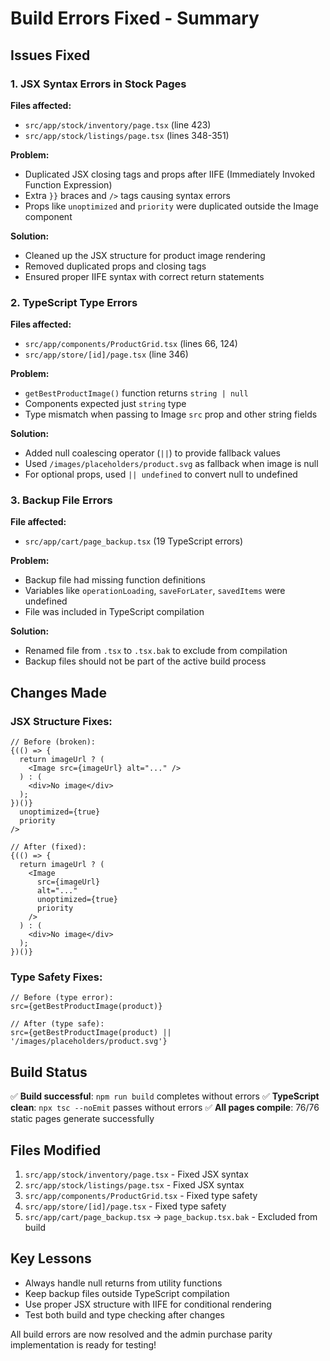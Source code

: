 # Build Errors Fixed - Summary

## Issues Fixed

### 1. JSX Syntax Errors in Stock Pages

**Files affected:**

- `src/app/stock/inventory/page.tsx` (line 423)
- `src/app/stock/listings/page.tsx` (lines 348-351)

**Problem:**

- Duplicated JSX closing tags and props after IIFE (Immediately Invoked Function Expression)
- Extra `}}` braces and `/>` tags causing syntax errors
- Props like `unoptimized` and `priority` were duplicated outside the Image component

**Solution:**

- Cleaned up the JSX structure for product image rendering
- Removed duplicated props and closing tags
- Ensured proper IIFE syntax with correct return statements

### 2. TypeScript Type Errors

**Files affected:**

- `src/app/components/ProductGrid.tsx` (lines 66, 124)
- `src/app/store/[id]/page.tsx` (line 346)

**Problem:**

- `getBestProductImage()` function returns `string | null`
- Components expected just `string` type
- Type mismatch when passing to Image `src` prop and other string fields

**Solution:**

- Added null coalescing operator (`||`) to provide fallback values
- Used `/images/placeholders/product.svg` as fallback when image is null
- For optional props, used `|| undefined` to convert null to undefined

### 3. Backup File Errors

**File affected:**

- `src/app/cart/page_backup.tsx` (19 TypeScript errors)

**Problem:**

- Backup file had missing function definitions
- Variables like `operationLoading`, `saveForLater`, `savedItems` were undefined
- File was included in TypeScript compilation

**Solution:**

- Renamed file from `.tsx` to `.tsx.bak` to exclude from compilation
- Backup files should not be part of the active build process

## Changes Made

### JSX Structure Fixes:

```tsx
// Before (broken):
{(() => {
  return imageUrl ? (
    <Image src={imageUrl} alt="..." />
  ) : (
    <div>No image</div>
  );
})()}
  unoptimized={true}
  priority
/>

// After (fixed):
{(() => {
  return imageUrl ? (
    <Image
      src={imageUrl}
      alt="..."
      unoptimized={true}
      priority
    />
  ) : (
    <div>No image</div>
  );
})()}
```

### Type Safety Fixes:

```tsx
// Before (type error):
src={getBestProductImage(product)}

// After (type safe):
src={getBestProductImage(product) || '/images/placeholders/product.svg'}
```

## Build Status

✅ **Build successful**: `npm run build` completes without errors
✅ **TypeScript clean**: `npx tsc --noEmit` passes without errors
✅ **All pages compile**: 76/76 static pages generate successfully

## Files Modified

1. `src/app/stock/inventory/page.tsx` - Fixed JSX syntax
2. `src/app/stock/listings/page.tsx` - Fixed JSX syntax
3. `src/app/components/ProductGrid.tsx` - Fixed type safety
4. `src/app/store/[id]/page.tsx` - Fixed type safety
5. `src/app/cart/page_backup.tsx` → `page_backup.tsx.bak` - Excluded from build

## Key Lessons

- Always handle null returns from utility functions
- Keep backup files outside TypeScript compilation
- Use proper JSX structure with IIFE for conditional rendering
- Test both build and type checking after changes

All build errors are now resolved and the admin purchase parity implementation is ready for testing!
